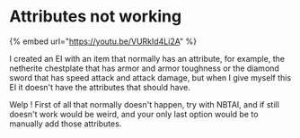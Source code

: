 # Attributes not working



{% embed url="https://youtu.be/VURkId4Li2A" %}

I created an EI with an item that normally has an attribute, for example, the netherite chestplate that has armor and armor toughness or the diamond sword that has speed attack and attack damage, but when I give myself this EI it doesn't have the attributes that should have.

Welp ! First of all that normally doesn't happen, try with NBTAI, and if still doesn't work would be weird, and your only last option would be to manually add those attributes.
